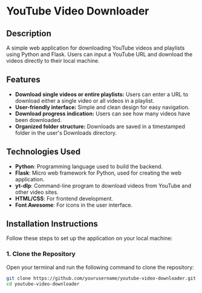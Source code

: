 # YouTube Video Downloader

## Description
A simple web application for downloading YouTube videos and playlists using Python and Flask. Users can input a YouTube URL and download the videos directly to their local machine.

## Features
- **Download single videos or entire playlists:** Users can enter a URL to download either a single video or all videos in a playlist.
- **User-friendly interface:** Simple and clean design for easy navigation.
- **Download progress indication:** Users can see how many videos have been downloaded.
- **Organized folder structure:** Downloads are saved in a timestamped folder in the user's Downloads directory.

## Technologies Used
- **Python**: Programming language used to build the backend.
- **Flask**: Micro web framework for Python, used for creating the web application.
- **yt-dlp**: Command-line program to download videos from YouTube and other video sites.
- **HTML/CSS**: For frontend development.
- **Font Awesome**: For icons in the user interface.

## Installation Instructions

Follow these steps to set up the application on your local machine:

### 1. Clone the Repository
Open your terminal and run the following command to clone the repository:
```bash
git clone https://github.com/yourusername/youtube-video-downloader.git
cd youtube-video-downloader
